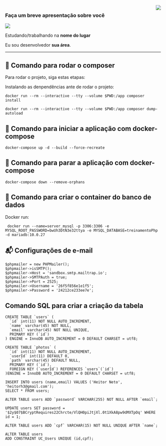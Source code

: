 <img align='right' src="https://github-readme-stats.vercel.app/api?username=heitorh3&show_icons=true&title_color=783c00&text_color=af552e&icon_color=783c00&bg_color=f8efd4&cache_seconds=2300">

### Faça um breve apresentação sobre você

<img src="https://img.shields.io/static/v1?label=Overview&message=Heitor Neto&color=f8efd4&style=for-the-badge&logo=GitHub">

<p>

Estudando/trabalhando na **nome do lugar**<br/>

Eu sou desenvolvedor **sua área**.

</p>
<hr>

## 🚀 Comando para rodar o composer

Para rodar o projeto, siga estas etapas:

Instalando as denpendências ante de rodar o projeto:

```
docker run --rm --interactive --tty --volume $PWD:/app composer install
```

```
docker run --rm --interactive --tty --volume $PWD:/app composer dump-autoload
```

## 🚀 Comando para iniciar a aplicação com docker-compose

```
docker-compose up -d --build --force-recreate
```

## 🚀 Comando para parar a aplicação com docker-compose

```
docker-compose down --remove-orphans
```

## 🚀 Comando para criar o container do banco de dados

Docker run:

```
 docker run --name=server_mysql -p 3306:3306 -e MYSQL_ROOT_PASSWORD=bwUh3DtN3e32ttya -e MYSQL_DATABASE=treinamentoPhp -d mariadb:10.0.27

```
## 📬 Configurações de e-mail

```
$phpmailer = new PHPMailer();
$phpmailer->isSMTP();
$phpmailer->Host = 'sandbox.smtp.mailtrap.io';
$phpmailer->SMTPAuth = true;
$phpmailer->Port = 2525;
$phpmailer->Username = '26f5f856e1e1f5';
$phpmailer->Password = '24212ce233ee7e';

```

## Comando SQL para criar a criação da tabela

```
CREATE TABLE `users` (
  `id` int(11) NOT NULL AUTO_INCREMENT,
  `name` varchar(45) NOT NULL,
  `email` varchar(45) NOT NULL UNIQUE,
  PRIMARY KEY (`id`)
) ENGINE = InnoDB AUTO_INCREMENT = 0 DEFAULT CHARSET = utf8;

CREATE TABLE `photos` (
  `id` int(11) NOT NULL AUTO_INCREMENT,
  `userId` int(11) DEFAULT 0,
  `path` varchar(45) DEFAULT NULL,  
  PRIMARY KEY (`id`),
  FOREIGN KEY (`userId`) REFERENCES `users`(`id`)
)ENGINE = InnoDB AUTO_INCREMENT = 0 DEFAULT CHARSET = utf8;

INSERT INTO users (name,email) VALUES ('Heitor Neto', 'heitorh3@gmail.com');
SELECT * FROM users;

ALTER TABLE users ADD `password` VARCHAR(255) NOT NULL AFTER `email`;

UPDATE users SET password = '$2y$07$BCryptRequires22Chrcte/VlQH0piJtjXl.0t1XkA8pw9dMXTpOq' WHERE id = 1;

ALTER TABLE users ADD `cpf` VARCHAR(15) NOT NULL UNIQUE AFTER `name`;

ALTER TABLE users 
ADD CONSTRAINT UC_Users UNIQUE (id,cpf);
```
